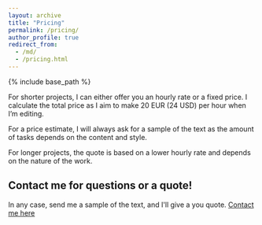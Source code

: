 ```yaml
---
layout: archive
title: "Pricing"
permalink: /pricing/
author_profile: true
redirect_from:
  - /md/
  - /pricing.html
---
```


{% include base_path %}

For shorter projects, I can either offer you an hourly rate or a fixed price. I calculate the total price as I aim to make 20 EUR (24 USD) per hour when I’m editing. 

For a price estimate, I will always ask for a sample of the text as the amount of tasks depends on the content and style.  

For longer projects, the quote is based on a lower hourly rate and depends on the nature of the work. 

## Contact me for questions or a quote!
In any case, send me a sample of the text, and I'll give a you quote. 
[Contact me here](https://rozsass.github.io/text-dev-editor/contact/)



